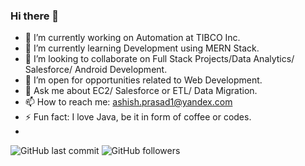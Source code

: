 ### Hi there 👋

- 🔭 I’m currently working on Automation at TIBCO Inc.
- 🌱 I’m currently learning Development using MERN Stack.
- 👯 I’m looking to collaborate on Full Stack Projects/Data Analytics/ Salesforce/ Android Development.
- 🤔 I’m open for opportunities related to Web Development.
- 💬 Ask me about EC2/ Salesforce or ETL/ Data Migration.
- 📫 How to reach me: ashish.prasad1@yandex.com
- ⚡ Fun fact: I love Java, be it in form of coffee or codes.
- 
<img alt="GitHub last commit" src="https://img.shields.io/github/last-commit/theprogrammedwords/Algorithm-Solutions-Java">
<img alt="GitHub followers" src="https://img.shields.io/github/followers/theprogrammedwords?style=for-the-badge">
